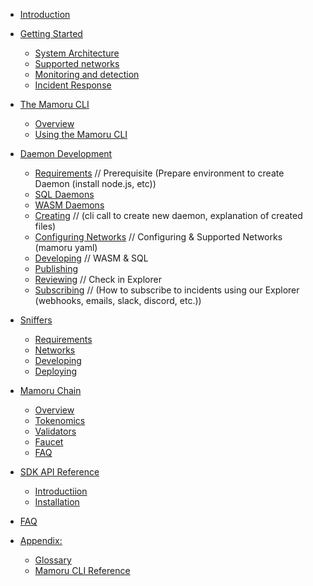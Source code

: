 - [Introduction](./overview/introduction.md)
- [Getting Started](./overview/getting-started.md)
  - [System Architecture](./overview/system-architecture.md)
  - [Supported networks](./overview/supported-networks.md)
  - [Monitoring and detection](./overview/monitoring-detection.md)
  - [Incident Response](./overview/incident-response.md)

- [The Mamoru CLI](./cli/overview.md)
  - [Overview](./cli/overview.md)
  - [Using the Mamoru CLI](./cli/instructions.md)
  
- [Daemon Development](./daemons/overview.md)
  - [Requirements](./daemons/pre-reqs.md)  // Prerequisite (Prepare environment to create Daemon (install node.js, etc))
  - [SQL Daemons](./daemons/sql-daemons.md)
  - [WASM Daemons](./daemons/wasm-daemons.md)
  - [Creating](./daemons/creating-daemons.md)  // (cli call to create new daemon, explanation of created files)
  - [Configuring Networks](./daemons/configuring-daemons.md) // Configuring & Supported Networks (mamoru yaml)
  - [Developing](./developing-daemons.md) // WASM & SQL
  - [Publishing](./daemons/publishing.md)
  - [Reviewing](./daemons/reviewing.md) // Check in Explorer
  - [Subscribing](./daemons/subscribing.md) // (How to subscribe to incidents using our Explorer (webhooks, emails, slack, discord, etc.))

- [Sniffers](./sniffers/overview.md)
  - [Requirements](./snifffers/requirements.md)
  - [Networks](./sniffers/networks.md)
  - [Developing](./sniffers/networks.md)
  - [Deploying](./sniffers/networks.md)

- [Mamoru Chain](./mamoru-chain/overview.md)
  - [Overview](./mamoru-chain/overview.md)
  - [Tokenomics](./mamoru-chain/tokenomics.md)
  - [Validators](./mamoru-chain/validators.md)
  - [Faucet](./mamoru-chain/faucet.md)
  - [FAQ](./mamoru-chain/faq.md)

- [SDK API Reference](./sdk/overview.md)
  - [Introductiion](./sdk/overview.md)
  - [Installation](./sdk/installation)

- [FAQ](faq.md)
- [Appendix:](./appendix/overview.md)
  - [Glossary](./overview/glossary.md)
  - [Mamoru CLI Reference](./reference/cli.md)


